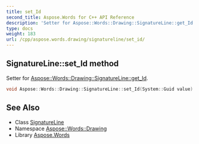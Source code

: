 ```yaml
---
title: set_Id
second_title: Aspose.Words for C++ API Reference
description: 'Setter for Aspose::Words::Drawing::SignatureLine::get_Id.'
type: docs
weight: 183
url: /cpp/aspose.words.drawing/signatureline/set_id/
---
```

## SignatureLine::set_Id method


Setter for [Aspose::Words::Drawing::SignatureLine::get_Id](../get_id/).

```cpp
void Aspose::Words::Drawing::SignatureLine::set_Id(System::Guid value)
```

## See Also

* Class [SignatureLine](../)
* Namespace [Aspose::Words::Drawing](../../)
* Library [Aspose.Words](../../../)
